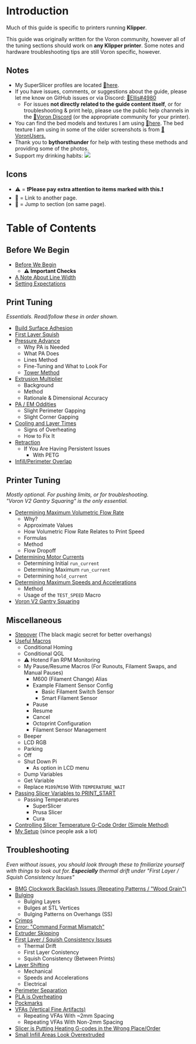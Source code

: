# Introduction

Much of this guide is specific to printers running **Klipper**. 

This guide was originally written for the Voron community, however all of the tuning sections should work on **any Klipper printer**. Some notes and hardware troubleshooting tips are still Voron specific, however.
## Notes

- My SuperSlicer profiles are located [:page_facing_up:here](https://github.com/AndrewEllis93/Ellis-PIF-Profile).
- If you have issues, comments, or suggestions about the guide, please let me know on GitHub issues or via Discord: [:page_facing_up:Ellis#4980](https://discordapp.com/users/207622442842062849)
    - For issues **not directly related to the guide content itself**, or for troubleshooting & print help, please use the public help channels in the [:page_facing_up:Voron Discord](https://discord.gg/voron) (or the appropriate community for your printer). 
- You can find the bed models and textures I am using [:page_facing_up:here](https://github.com/VoronDesign/Voron-Extras/tree/main/Bed_Models). The bed texture I am using in some of the older screenshots is from [:page_facing_up:VoronUsers.](https://github.com/VoronDesign/VoronUsers/tree/master/slicer_configurations/PrusaSlicer/hartk1213/V0/Bed_Shape) 
- Thank you to **bythorsthunder** for help with testing these methods and providing some of the photos.
- Support my drinking habits:
[![](https://www.paypalobjects.com/en_US/i/btn/btn_donate_LG.gif)](https://www.paypal.com/paypalme/AndrewEllis93)

## Icons
- :warning: = **:exclamation:Please pay extra attention to items marked with this.:exclamation:**
- :page_facing_up: = Link to another page.
- :pushpin: = Jump to section (on same page).

# Table of Contents

## **Before We Begin**
- [Before We Begin](/articles/before_we_begin.md)
    - **:warning: Important Checks**
- [A Note About Line Width](/articles/a_note_about_line_width.md)
- [Setting Expectations](/articles/setting_expectations.md)

## **Print Tuning** 
*Essentials. Read/follow these in order shown.*
- [Build Surface Adhesion](/articles/build_surface_adhesion.md)
- [First Layer Squish](/articles/first_layer_squish.md)
- [Pressure Advance](/articles/pressure_advance.md)
    - Why PA is Needed
    - What PA Does
    - Lines Method
    - Fine-Tuning and What to Look For
    - [Tower Method](/articles/pressure_advance_tower_method.md) 
- [Extrusion Multiplier](/articles/extrusion_multiplier.md)
    - Background 
    - Method
    - Rationale & Dimensional Accuracy
- [PA / EM Oddities](/articles/pa_em_oddities.md)
    - Slight Perimeter Gapping
    - Slight Corner Gapping
- [Cooling and Layer Times](/articles/cooling_and_layer_times.md)
    - Signs of Overheating
    - How to Fix It
- [Retraction](/articles/retraction.md)
    - If You Are Having Persistent Issues
        - With PETG
- [Infill/Perimeter Overlap](/articles/infill_perimeter_overlap.md)

## **Printer Tuning**
*Mostly optional. For pushing limits, or for troubleshooting.\
"Voron V2 Gantry Squaring" is the only essential.*
- [Determining Maximum Volumetric Flow Rate](/articles/determining_max_volumetric_flow_rate.md)
    - Why?
    - Approximate Values
    - How Volumetric Flow Rate Relates to Print Speed
    - Formulas
    - Method
    - Flow Dropoff
- [Determining Motor Currents](/articles/determining_motor_currents.md)
    - Determining Initial `run_current`
    - Determining Maximum `run_current`
    - Determining `hold_current`
- [Determining Maximum Speeds and Accelerations](/articles/determining_max_speeds_accels.md)
    - Method
    - Usage of the `TEST_SPEED` Macro
- [Voron V2 Gantry Squaring](/articles/voron_v2_gantry_squaring.md)

## **Miscellaneous**
- [Stepover](/articles/stepover.md) (The black magic secret for better overhangs)
- [Useful Macros](/articles/useful_macros.md)
    - Conditional Homing
    - Conditional QGL
    - :warning: Hotend Fan RPM Monitoring
    - My Pause/Resume Macros (For Runouts, Filament Swaps, and Manual Pauses)
        - M600 (Filament Change) Alias
        - Example Filament Sensor Config
            - Basic Filament Switch Sensor
            - Smart Filament Sensor
        - Pause
        - Resume
        - Cancel
        - Octoprint Configuration 
        - Filament Sensor Management
    - Beeper
    - LCD RGB
    - Parking
    - Off
    - Shut Down Pi
        - As option in LCD menu
    - Dump Variables
    - Get Variable
    - Replace `M109`/`M190` With `TEMPERATURE_WAIT`
- [Passing Slicer Variables to PRINT_START](/articles/passing_slicer_variables.md)
    - Passing Temperatures
        - SuperSlicer
        - Prusa Slicer
        - Cura
- [Controlling Slicer Temperature G-Code Order (Simple Method)](/articles/controlling_slicer_g-code_order.md)
- [My Setup](/articles/my_setup.md) (since people ask a lot)

## **Troubleshooting**
*Even without issues, you should look through these to fmiliarize yourself with things to look out for. **Especially** thermal drift under "First Layer / Squish Consistency Issues"*
- [BMG Clockwork Backlash Issues (Repeating Patterns / "Wood Grain")](/articles/troubleshooting/bmg_clockwork_backlash.md)
- [Bulging](/articles/troubleshooting/bulging.md)
    - Bulging Layers
    - Bulges at STL Vertices
    - Bulging Patterns on Overhangs (SS)
- [Crimps](/articles/troubleshooting/crimps.md)
- [Error: "Command Format Mismatch"](/articles/troubleshooting/command_format_mismatch.md)
- [Extruder Skipping](/articles/troubleshooting/extruder_skipping.md)
- [First Layer / Squish Consistency Issues](/articles/troubleshooting/first_layer_squish_consistency.md)
    - Thermal Drift
    - First Layer Conistency
    - Squish Consistency (Between Prints)
- [Layer Shifting](/articles/troubleshooting/layer_shifting.md)
    - Mechanical
    - Speeds and Accelerations
    - Electrical
- [Perimeter Separation](/articles/troubleshooting/perimeter_separation.md)
- [PLA is Overheating](/articles/troubleshooting/pla_overheating.md)
- [Pockmarks](/articles/troubleshooting/pockmarks.md)
- [VFAs (Vertical Fine Artifacts)](/articles/troubleshooting/vfas.md)
    - Repeating VFAs With ~2mm Spacing
    - Repeating VFAs With Non-2mm Spacing
- [Slicer is Putting Heating G-codes in the Wrong Place/Order](/articles/troubleshooting/slicer_putting_heating_g-codes_wrong_order.md)
- [Small Infill Areas Look Overextruded](/articles/troubleshooting/small_infill_areas_overextruded.md)